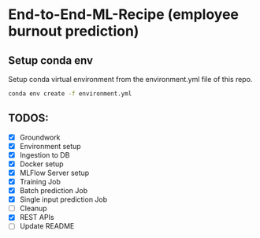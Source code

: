 # End-to-End-ML-Recipe (employee burnout prediction)

## Setup conda env
Setup conda virtual environment from the environment.yml file of this repo.
```bash
conda env create -f environment.yml
```

## TODOS:
- [x] Groundwork
- [x] Environment setup
- [x] Ingestion to DB
- [x] Docker setup
- [x] MLFlow Server setup
- [x] Training Job
- [x] Batch prediction Job
- [x] Single input prediction Job
- [ ] Cleanup
- [x] REST APIs
- [ ] Update README
